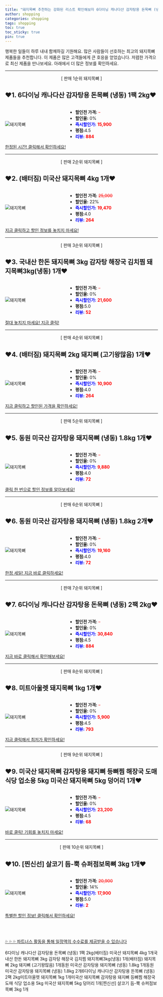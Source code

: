 ```yaml
---
title: "돼지목뼈 추천하는 강화된 리스트 확인해보자 6다이닝 캐나다산 감자탕용 돈목뼈 (냉동)"
author: shopping
categories: shopping
tags: shopping
toc: true
toc_sticky: true
pin: true
---
```

행복한 일들이 하루 내내 함께하길 기원해요. 많은 사람들이 선호하는 최고의 돼지목뼈 제품들을 추천합니다. 이 제품은 많은 고객들에게 큰 호응을 얻었습니다. 저렴한 가격으로 최신 제품을 만나보세요. 아래에서 더 많은 정보를 확인하세요.

---
<p class="toplist" style="margin: 0 auto; display: block; width: fit-content;">[ 판매 1순위 돼지목뼈 ]</p>

<h2><strong>❤️1. 6다이닝 캐나다산 감자탕용 돈목뼈 (냉동) 1팩 2kg❤️</strong></h2>

<div style="display: flex; align-items: center;">
    <div style="flex: 0.4;">
        <img src="https://thumbnail8.coupangcdn.com/thumbnails/remote/230x230ex/image/retail/images/2022/09/02/18/2/eb6cf17e-d6bc-4a05-982f-68bbcdf66e18.jpg" alt="돼지목뼈" style="max-width: 100%;">
    </div>
    <div style="flex: 0.6; margin-left: 10px;">
        <ul>
            <li><strong>할인전 가격:</strong> <del style="color: red;">-</del></li>
            <li><strong>할인율:</strong> 0%</li>
            <li><span style='color:blue'><strong>즉시할인가:</strong></span> <span style='color:red'><strong>15,900</strong></span></li>
            <li><strong>평점:</strong>4.5</li>
            <li><span style='color:blue'><strong>리뷰:</strong></span> <span style='color:red'><strong>884</strong></span></li>
        </ul>
    </div>
</div>
<div class="center">
    <a href="https://selin100587.github.io?lptag=AF9450613&subid=githubio&pageKey=6757914097&traceid=V0-153&itemId=15829117849&vendorItemId=83040837779" class="myButton">
        한정된 시간! 클릭해서 확인하세요!
    </a>
</div>


---
<p class="toplist" style="margin: 0 auto; display: block; width: fit-content;">[ 판매 2순위 돼지목뼈 ]</p>

<h2><strong>❤️2. (배터짐) 미국산 돼지목뼈 4kg 1개❤️</strong></h2>

<div style="display: flex; align-items: center;">
    <div style="flex: 0.4;">
        <img src="https://thumbnail9.coupangcdn.com/thumbnails/remote/230x230ex/image/vendor_inventory/f4f0/4c89bf9ad17f49ae3b474920220fb1b39c242ca2218bd657fe7c2322d636.jpg" alt="돼지목뼈" style="max-width: 100%;">
    </div>
    <div style="flex: 0.6; margin-left: 10px;">
        <ul>
            <li><strong>할인전 가격:</strong> <del style="color: red;">25,000</del></li>
            <li><strong>할인율:</strong> 22%</li>
            <li><span style='color:blue'><strong>즉시할인가:</strong></span> <span style='color:red'><strong>19,470</strong></span></li>
            <li><strong>평점:</strong>4.0</li>
            <li><span style='color:blue'><strong>리뷰:</strong></span> <span style='color:red'><strong>264</strong></span></li>
        </ul>
    </div>
</div>
<div class="center">
    <a href="https://selin100587.github.io?lptag=AF9450613&subid=githubio&pageKey=7804392754&traceid=V0-153&itemId=21145114366&vendorItemId=84619860069" class="myButton">
        지금 클릭하고 할인 정보를 놓치지 마세요!
    </a>
</div>


---
<p class="toplist" style="margin: 0 auto; display: block; width: fit-content;">[ 판매 3순위 돼지목뼈 ]</p>

<h2><strong>❤️3. 국내산 한돈 돼지목뼈 3kg 감자탕 해장국 김치찜 돼지목뼈3kg(냉동) 1개❤️</strong></h2>

<div style="display: flex; align-items: center;">
    <div style="flex: 0.4;">
        <img src="https://thumbnail6.coupangcdn.com/thumbnails/remote/230x230ex/image/vendor_inventory/b5b4/d645d66cea82af0ae5960d2bbcb8723dc432206b59b8c7b232554925146f.jpg" alt="돼지목뼈" style="max-width: 100%;">
    </div>
    <div style="flex: 0.6; margin-left: 10px;">
        <ul>
            <li><strong>할인전 가격:</strong> <del style="color: red;">-</del></li>
            <li><strong>할인율:</strong> 0%</li>
            <li><span style='color:blue'><strong>즉시할인가:</strong></span> <span style='color:red'><strong>21,600</strong></span></li>
            <li><strong>평점:</strong>5.0</li>
            <li><span style='color:blue'><strong>리뷰:</strong></span> <span style='color:red'><strong>52</strong></span></li>
        </ul>
    </div>
</div>
<div class="center">
    <a href="https://selin100587.github.io?lptag=AF9450613&subid=githubio&pageKey=7505910732&traceid=V0-153&itemId=19657164638&vendorItemId=86763024906" class="myButton">
        절대 놓치지 마세요! 지금 클릭!
    </a>
</div>


---
<p class="toplist" style="margin: 0 auto; display: block; width: fit-content;">[ 판매 4순위 돼지목뼈 ]</p>

<h2><strong>❤️4. (배터짐) 돼지목뼈 2kg 돼지뼈 (고기왕많음) 1개❤️</strong></h2>

<div style="display: flex; align-items: center;">
    <div style="flex: 0.4;">
        <img src="https://thumbnail9.coupangcdn.com/thumbnails/remote/230x230ex/image/vendor_inventory/f4f0/4c89bf9ad17f49ae3b474920220fb1b39c242ca2218bd657fe7c2322d636.jpg" alt="돼지목뼈" style="max-width: 100%;">
    </div>
    <div style="flex: 0.6; margin-left: 10px;">
        <ul>
            <li><strong>할인전 가격:</strong> <del style="color: red;">-</del></li>
            <li><strong>할인율:</strong> 0%</li>
            <li><span style='color:blue'><strong>즉시할인가:</strong></span> <span style='color:red'><strong>10,900</strong></span></li>
            <li><strong>평점:</strong>4.0</li>
            <li><span style='color:blue'><strong>리뷰:</strong></span> <span style='color:red'><strong>264</strong></span></li>
        </ul>
    </div>
</div>
<div class="center">
    <a href="https://selin100587.github.io?lptag=AF9450613&subid=githubio&pageKey=7804392754&traceid=V0-153&itemId=21145067827&vendorItemId=84615840177" class="myButton">
        지금 클릭하고 할인된 가격을 확인하세요!
    </a>
</div>


---
<p class="toplist" style="margin: 0 auto; display: block; width: fit-content;">[ 판매 5순위 돼지목뼈 ]</p>

<h2><strong>❤️5. 동원 미국산 감자탕용 돼지목뼈 (냉동) 1.8kg 1개❤️</strong></h2>

<div style="display: flex; align-items: center;">
    <div style="flex: 0.4;">
        <img src="https://thumbnail9.coupangcdn.com/thumbnails/remote/230x230ex/image/rs_quotation_api/wz2pxyvk/ce21585cbfce4e6b9f2b456027799fff.jpg" alt="돼지목뼈" style="max-width: 100%;">
    </div>
    <div style="flex: 0.6; margin-left: 10px;">
        <ul>
            <li><strong>할인전 가격:</strong> <del style="color: red;">-</del></li>
            <li><strong>할인율:</strong> 0%</li>
            <li><span style='color:blue'><strong>즉시할인가:</strong></span> <span style='color:red'><strong>9,880</strong></span></li>
            <li><strong>평점:</strong>4.0</li>
            <li><span style='color:blue'><strong>리뷰:</strong></span> <span style='color:red'><strong>72</strong></span></li>
        </ul>
    </div>
</div>
<div class="center">
    <a href="https://selin100587.github.io?lptag=AF9450613&subid=githubio&pageKey=7883495959&traceid=V0-153&itemId=21565568372&vendorItemId=88617561689" class="myButton">
        클릭 한 번으로 할인 정보를 알아보세요!
    </a>
</div>


---
<p class="toplist" style="margin: 0 auto; display: block; width: fit-content;">[ 판매 6순위 돼지목뼈 ]</p>

<h2><strong>❤️6. 동원 미국산 감자탕용 돼지목뼈 (냉동) 1.8kg 2개❤️</strong></h2>

<div style="display: flex; align-items: center;">
    <div style="flex: 0.4;">
        <img src="https://thumbnail10.coupangcdn.com/thumbnails/remote/230x230ex/image/retail/images/484faa14-8b6e-474d-8e13-a70f29fef853715459589903071216.png" alt="돼지목뼈" style="max-width: 100%;">
    </div>
    <div style="flex: 0.6; margin-left: 10px;">
        <ul>
            <li><strong>할인전 가격:</strong> <del style="color: red;">-</del></li>
            <li><strong>할인율:</strong> 0%</li>
            <li><span style='color:blue'><strong>즉시할인가:</strong></span> <span style='color:red'><strong>19,160</strong></span></li>
            <li><strong>평점:</strong>4.0</li>
            <li><span style='color:blue'><strong>리뷰:</strong></span> <span style='color:red'><strong>72</strong></span></li>
        </ul>
    </div>
</div>
<div class="center">
    <a href="https://selin100587.github.io?lptag=AF9450613&subid=githubio&pageKey=7883495959&traceid=V0-153&itemId=21565626698&vendorItemId=88617614259" class="myButton">
        한정 세일! 지금 바로 클릭하세요!
    </a>
</div>


---
<p class="toplist" style="margin: 0 auto; display: block; width: fit-content;">[ 판매 7순위 돼지목뼈 ]</p>

<h2><strong>❤️7. 6다이닝 캐나다산 감자탕용 돈목뼈 (냉동) 2팩 2kg❤️</strong></h2>

<div style="display: flex; align-items: center;">
    <div style="flex: 0.4;">
        <img src="https://thumbnail9.coupangcdn.com/thumbnails/remote/230x230ex/image/retail/images/6a74709c-1705-444a-934e-eece0f5b25bb3750869635433582125.png" alt="돼지목뼈" style="max-width: 100%;">
    </div>
    <div style="flex: 0.6; margin-left: 10px;">
        <ul>
            <li><strong>할인전 가격:</strong> <del style="color: red;">-</del></li>
            <li><strong>할인율:</strong> 0%</li>
            <li><span style='color:blue'><strong>즉시할인가:</strong></span> <span style='color:red'><strong>30,840</strong></span></li>
            <li><strong>평점:</strong>4.5</li>
            <li><span style='color:blue'><strong>리뷰:</strong></span> <span style='color:red'><strong>884</strong></span></li>
        </ul>
    </div>
</div>
<div class="center">
    <a href="https://selin100587.github.io?lptag=AF9450613&subid=githubio&pageKey=6757914097&traceid=V0-153&itemId=19233779002&vendorItemId=86350235084" class="myButton">
        지금 바로 클릭해서 확인해보세요!
    </a>
</div>


---
<p class="toplist" style="margin: 0 auto; display: block; width: fit-content;">[ 판매 8순위 돼지목뼈 ]</p>

<h2><strong>❤️8. 미트아울렛 돼지목뼈 1kg 1개❤️</strong></h2>

<div style="display: flex; align-items: center;">
    <div style="flex: 0.4;">
        <img src="https://thumbnail7.coupangcdn.com/thumbnails/remote/230x230ex/image/vendor_inventory/b4f2/e12464d8048571d67c820a4ab51dfcfbb64ddb988922cb63e68fbdc53613.jpg" alt="돼지목뼈" style="max-width: 100%;">
    </div>
    <div style="flex: 0.6; margin-left: 10px;">
        <ul>
            <li><strong>할인전 가격:</strong> <del style="color: red;">-</del></li>
            <li><strong>할인율:</strong> 0%</li>
            <li><span style='color:blue'><strong>즉시할인가:</strong></span> <span style='color:red'><strong>5,900</strong></span></li>
            <li><strong>평점:</strong>4.5</li>
            <li><span style='color:blue'><strong>리뷰:</strong></span> <span style='color:red'><strong>793</strong></span></li>
        </ul>
    </div>
</div>
<div class="center">
    <a href="https://selin100587.github.io?lptag=AF9450613&subid=githubio&pageKey=1149320022&traceid=V0-153&itemId=2122842225&vendorItemId=70121442679" class="myButton">
        지금 클릭해서 최저가 확인하세요!
    </a>
</div>


---
<p class="toplist" style="margin: 0 auto; display: block; width: fit-content;">[ 판매 9순위 돼지목뼈 ]</p>

<h2><strong>❤️9. 미국산 돼지목뼈 감자탕용 돼지뼈 등뼈찜 해장국 도매 식당 업소용 5kg 미국산 돼지목뼈 5kg 덩어리 1개❤️</strong></h2>

<div style="display: flex; align-items: center;">
    <div style="flex: 0.4;">
        <img src="https://thumbnail8.coupangcdn.com/thumbnails/remote/230x230ex/image/vendor_inventory/beaa/08a23396b11b79a59f46f6f463a793ad23b04f1326f14c937314f7826137.jpeg" alt="돼지목뼈" style="max-width: 100%;">
    </div>
    <div style="flex: 0.6; margin-left: 10px;">
        <ul>
            <li><strong>할인전 가격:</strong> <del style="color: red;">-</del></li>
            <li><strong>할인율:</strong> 0%</li>
            <li><span style='color:blue'><strong>즉시할인가:</strong></span> <span style='color:red'><strong>23,200</strong></span></li>
            <li><strong>평점:</strong>4.5</li>
            <li><span style='color:blue'><strong>리뷰:</strong></span> <span style='color:red'><strong>68</strong></span></li>
        </ul>
    </div>
</div>
<div class="center">
    <a href="https://selin100587.github.io?lptag=AF9450613&subid=githubio&pageKey=7460746429&traceid=V0-153&itemId=19445666508&vendorItemId=86012903407" class="myButton">
        바로 클릭! 기회를 놓치지 마세요!
    </a>
</div>


---
<p class="toplist" style="margin: 0 auto; display: block; width: fit-content;">[ 판매 10순위 돼지목뼈 ]</p>

<h2><strong>❤️10. [찐신선] 살코기 듬-뿍 슈퍼점보목뼈 3kg 1개❤️</strong></h2>

<div style="display: flex; align-items: center;">
    <div style="flex: 0.4;">
        <img src="https://thumbnail8.coupangcdn.com/thumbnails/remote/230x230ex/image/vendor_inventory/8f0f/7e46d95137f071dfe994eec936ed38a0fb5e969d501b35ed52bb81182c96.jpg" alt="돼지목뼈" style="max-width: 100%;">
    </div>
    <div style="flex: 0.6; margin-left: 10px;">
        <ul>
            <li><strong>할인전 가격:</strong> <del style="color: red;">20,900</del></li>
            <li><strong>할인율:</strong> 14%</li>
            <li><span style='color:blue'><strong>즉시할인가:</strong></span> <span style='color:red'><strong>17,900</strong></span></li>
            <li><strong>평점:</strong>5.0</li>
            <li><span style='color:blue'><strong>리뷰:</strong></span> <span style='color:red'><strong>2</strong></span></li>
        </ul>
    </div>
</div>
<div class="center">
    <a href="https://selin100587.github.io?lptag=AF9450613&subid=githubio&pageKey=8199632887&traceid=V0-153&itemId=23499434125&vendorItemId=90525871020" class="myButton">
        특별한 할인 정보! 클릭해서 확인하세요!
    </a>
</div>

<br><br><br>[💦 💦 💦 파트너스 활동을 통해 일정액의 수수료를 제공받을 수 있습니다](https://link.coupang.com/a/bcpT2c)<br><br>6다이닝 캐나다산 감자탕용 돈목뼈 (냉동) 1팩 2kg(배터짐) 미국산 돼지목뼈 4kg 1개국내산 한돈 돼지목뼈 3kg 감자탕 해장국 김치찜 돼지목뼈3kg(냉동) 1개(배터짐) 돼지목뼈 2kg 돼지뼈 (고기왕많음) 1개동원 미국산 감자탕용 돼지목뼈 (냉동) 1.8kg 1개동원 미국산 감자탕용 돼지목뼈 (냉동) 1.8kg 2개6다이닝 캐나다산 감자탕용 돈목뼈 (냉동) 2팩 2kg미트아울렛 돼지목뼈 1kg 1개미국산 돼지목뼈 감자탕용 돼지뼈 등뼈찜 해장국 도매 식당 업소용 5kg 미국산 돼지목뼈 5kg 덩어리 1개[찐신선] 살코기 듬-뿍 슈퍼점보목뼈 3kg 1개
